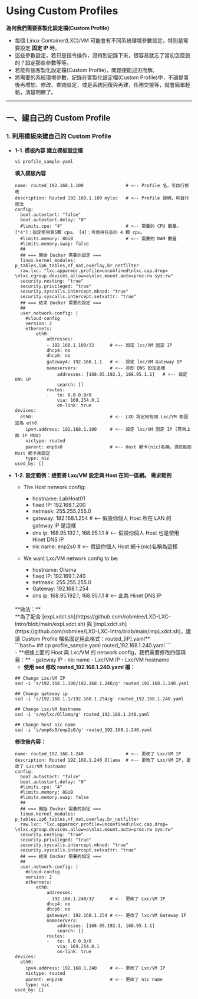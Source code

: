 # Using Custom Profiles

**為何我們需要客製化設定檔(Custom Profile)**

- 每個 Linux Container(LXC)/VM 可能會有不同系統環境參數設定，特別是需要設定 **固定 IP** 時。
- 這些參數設定，若只是指令操作，沒特別記錄下來，很容易就忘了當初怎麼設的？設定那些參數等等。
- 若能有個客製化設定檔(Custom Profile)，問題便能迎刃而解。
- 將需要的系統環境參數，記錄在客製化設定檔(Custom Profile)中，不論是事後再增加、修改、查詢設定，或是系統回復與再建，任務交接等，就會簡單輕鬆，清楚明瞭了。


---
## 一、建自己的 Custom Profile

### 1. 利用模板來建自己的 Custom Profile
- **1-1. 模板內容**
  **建立模板設定檔**
  ```bash=
  vi profile_sample.yaml
  ```

  **填入模板內容**
  ```text=
  name: routed_192.168.1.100                # <-- Profile 名，可自行修改
  description: Routed 192.168.1.100 mylxc   # <-- Profile 說明，可自行修改
  config:
    boot.autostart: "false"
    boot.autostart.delay: "0"
    #limits.cpu: "4"                        # <-- 需要的 CPU 數量。["4"]：指定使用第5顆 cpu。 [4]：可使用任意的 4 顆 cpu。
    #limits.memory: 8GiB                    # <-- 需要的 RAM 數量
    #limits.memory.swap: false
    ##
    ## === 開始 Docker 需要的設定 === 
    linux.kernel_modules: p_tables,ip6_tables,nf_nat,overlay,br_netfilter   
    raw.lxc: "lxc.apparmor.profile=unconfined\nlxc.cap.drop= \nlxc.cgroup.devices.allow=a\nlxc.mount.auto=proc:rw sys:rw" 
    security.nesting: "true" 
    security.privileged: "true"
    security.syscalls.intercept.mknod: "true"
    security.syscalls.intercept.setxattr: "true"
    ## === 結束 Docker 需要的設定 ===
    ##
    user.network-config: |
      #cloud-config
      version: 2
      ethernets:
          eth0:
              addresses:
              - 192.168.1.100/32      # <-- 設定 lxc/VM 固定 IP
              dhcp4: no
              dhcp6: no
              gateway4: 192.168.1.1   # <-- 設定 lxc/VM Gateway IP
              nameservers:            # <-- 亦即 DNS 設定區塊
                  addresses: [168.95.192.1, 168.95.1.1]   # <-- 設定 DNS IP
                  search: []
              routes:
              -   to: 0.0.0.0/0
                  via: 169.254.0.1
                  on-link: true
  devices:
    eth0:                             # <-- LXD 設定給每個 Lxc/VM 都固定為 eth0
      ipv4.address: 192.168.1.100     # <-- 設定 lxc/VM 固定 IP (需與上面 IP 相同)
      nictype: routed
      parent: enp6s0                  # <-- Host 網卡(nic)名稱，須依每部 Host 網卡來設定
      type: nic
  used_by: []
  ```

- **1-2. 設定範例：想要將 Lxc/VM 設定與 Host 在同一區網。**
  **需求範例**
  - The Host network config:
    - hostname: LabHost01
    - fixed IP: 192.168.1.200
    - netmask: 255.255.255.0
    - gateway: 192.168.1.254              # <-- 假設你個人 Host 所在 LAN 的 gateway IP 是這樣
    - dns ip: 168.95.192.1, 168.95.1.1    # <-- 假設你個人 Host 也是使用 Hinet DNS IP
    - nic name: enp2s0                    # <-- 假設你個人 Host 網卡(nic)名稱為這樣
      
  - We want Lxc/VM network config to be:
    - hostname: Ollama
    - fixed IP: 192.169.1.240
    - netmask: 255.255.255.0
    - Gateway: 192.168.1.254
    - dns ip: 168.95.192.1, 168.95.1.1    # <-- 此為 Hinet DNS IP
  
  <br>
  **做法：**  <br>
  **為了配合 [expLxdct.sh](https://github.com/robmlee/LXD-LXC-Intro/blob/main/expLxdct.sh) 與 [impLxdct.sh](https://github.com/robmlee/LXD-LXC-Intro/blob/main/impLxdct.sh)，建議 Custom Profile 檔名固定用此格式：routed_[IP].yaml**  <br>
  ```bash=
  ## 
  cp  profile_sample.yaml  routed_192.168.1.240.yaml
  ```

  <br>
  - **根據上面的 Host 與 Lxc/VM 的 network config，我們需要修改四個項目：**
    - gateway IP
    - nic name
    - Lxc/VM IP
    - Lxc/VM hostname
  
  - **使用 sed 修改 routed_192.168.1.240.yaml 檔：**  <br>
  ```bash=
  ## Change Lxc/VM IP
  sed -i 's/192.168.1.100/192.168.1.240/g' routed_192.168.1.240.yaml

  ## Change gateway ip
  sed -i 's/192.168.1.1/192.168.1.254/g' routed_192.168.1.240.yaml

  ## Change Lxc/VM hostname
  sed -i 's/mylxc/Ollama/g' routed_192.168.1.240.yaml

  ## Change host nic name
  sed -i 's/enp6s0/enp2s0/g' routed_192.168.1.240.yaml
  ```
  
  **修改後內容：**
  ```text=
  name: routed_192.168.1.240                # <-- 更改了 Lxc/VM IP
  description: Routed 192.168.1.240 Ollama  # <-- 更改了 Lxc/VM IP, 更改了 Lxc/VM hostname
  config:
    boot.autostart: "false"
    boot.autostart.delay: "0"
    #limits.cpu: "4"                        
    #limits.memory: 8GiB                   
    #limits.memory.swap: false
    ##
    ## === 開始 Docker 需要的設定 === 
    linux.kernel_modules: p_tables,ip6_tables,nf_nat,overlay,br_netfilter   
    raw.lxc: "lxc.apparmor.profile=unconfined\nlxc.cap.drop= \nlxc.cgroup.devices.allow=a\nlxc.mount.auto=proc:rw sys:rw" 
    security.nesting: "true" 
    security.privileged: "true"
    security.syscalls.intercept.mknod: "true"
    security.syscalls.intercept.setxattr: "true"
    ## === 結束 Docker 需要的設定 ===
    ##
    user.network-config: |
      #cloud-config
      version: 2
      ethernets:
          eth0:
              addresses:
              - 192.168.1.240/32      # <-- 更改了 Lxc/VM IP
              dhcp4: no
              dhcp6: no
              gateway4: 192.168.1.254 # <-- 更改了 lxc/VM Gateway IP
              nameservers:            
                  addresses: [168.95.192.1, 168.95.1.1]   
                  search: []
              routes:
              -   to: 0.0.0.0/0
                  via: 169.254.0.1
                  on-link: true
  devices:
    eth0:
      ipv4.address: 192.168.1.240     # <-- 更改了 Lxc/VM IP
      nictype: routed
      parent: enp2s0                  # <-- 更改了 nic name
      type: nic
  used_by: []
  ```




